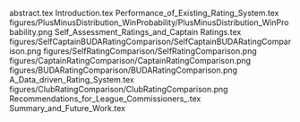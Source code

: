 abstract.tex
Introduction.tex
Performance_of_Existing_Rating_System.tex
figures/PlusMinusDistribution_WinProbability/PlusMinusDistribution_WinProbability.png
Self_Assessment_Ratings_and_Captain Ratings.tex
figures/SelfCaptainBUDARatingComparison/SelfCaptainBUDARatingComparison.png
figures/SelfRatingComparison/SelfRatingComparison.png
figures/CaptainRatingComparison/CaptainRatingComparison.png
figures/BUDARatingComparison/BUDARatingComparison.png
A_Data_driven_Rating_System.tex
figures/ClubRatingComparison/ClubRatingComparison.png
Recommendations_for_League_Commissioners_.tex
Summary_and_Future_Work.tex
